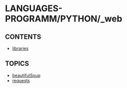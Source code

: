 # LANGUAGES-PROGRAMM/PYTHON/_web

## CONTENTS  
*	[libraries](libraries.md)  

## TOPICS  
*	[beautifulSoup](beautifulSoup/README.md)  
*	[requests](requests/README.md)  

